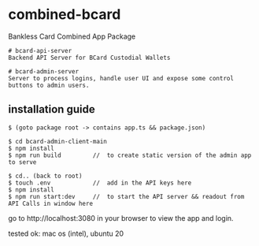 # combined-bcard
Bankless Card Combined App Package

    # bcard-api-server
    Backend API Server for BCard Custodial Wallets

    # bcard-admin-server
    Server to process logins, handle user UI and expose some control buttons to admin users.
    
## installation guide
    $ (goto package root -> contains app.ts && package.json)

    $ cd bcard-admin-client-main
    $ npm install
    $ npm run build         //  to create static version of the admin app to serve
    
    $ cd.. (back to root)
    $ touch .env            //  add in the API keys here
    $ npm install     
    $ npm run start:dev     //  to start the API server && readout from API Calls in window here
    
go to http://localhost:3080 in your browser to view the app and login.

tested ok: mac os (intel), ubuntu 20
